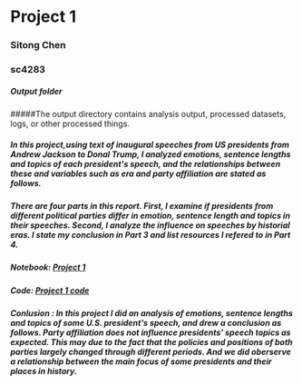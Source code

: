 # Project 1 
### Sitong Chen
### sc4283
##### Output folder

#####The output directory contains analysis output, processed datasets, logs, or other processed things.

##### In this project,using text of inaugural speeches from US presidents from Andrew Jackson to Donal Trump, I analyzed emotions, sentence lengths and topics of each president's speech, and the relationships between these and variables such as era and party affiliation are stated as follows.

##### There are four parts in this report. First, I examine if presidents from different political parties differ in emotion, sentence length and topics in their speeches. Second, I analyze the influence on speeches by historial eras. I state my conclusion in Part 3 and list resources I refered to in Part 4.

##### Notebook: [Project 1](https://github.com/TZstatsADS/Spring2018-Project1-SitongC/blob/master/output/pro1.nb.html)

##### Code: [Project 1 code](https://github.com/TZstatsADS/Spring2018-Project1-SitongC/blob/master/output/pro1.Rmd)

##### Conlusion : In this project I did an analysis of emotions, sentence lengths and topics of some U.S. president's speech, and drew a conclusion as follows. Party affiliation does not influence presidents' speech topics as expected. This may due to the fact that the policies and positions of both parties largely changed through different periods. And we did oberserve a relationship between the main focus of some presidents and their places in history.